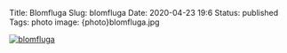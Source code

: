 Title: Blomfluga
Slug: blomfluga
Date: 2020-04-23 19:6
Status: published
Tags: photo
image: {photo}blomfluga.jpg

[![blomfluga]({photo}blomfluga.jpg "blomfluga")]({static}/pic/blomfluga.jpg)
